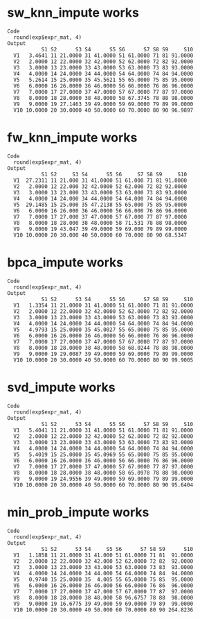# sw_knn_impute works

    Code
      round(exp$expr_mat, 4)
    Output
               S1 S2      S3 S4      S5 S6      S7 S8 S9     S10
      V1   3.4641 11 21.0000 31 41.0000 51 61.0000 71 81 91.0000
      V2   2.0000 12 22.0000 32 42.0000 52 62.0000 72 82 92.0000
      V3   3.0000 13 23.0000 33 43.0000 53 63.0000 73 83 93.0000
      V4   4.0000 14 24.0000 34 44.0000 54 64.0000 74 84 94.0000
      V5   5.2614 15 25.0000 35 45.5621 55 65.0000 75 85 95.0000
      V6   6.0000 16 26.0000 36 46.0000 56 66.0000 76 86 96.0000
      V7   7.0000 17 27.0000 37 47.0000 57 67.0000 77 87 97.0000
      V8   8.0000 18 28.0000 38 48.0000 58 67.3745 78 88 98.0000
      V9   9.0000 19 27.1463 39 49.0000 59 69.0000 79 89 99.0000
      V10 10.0000 20 30.0000 40 50.0000 60 70.0000 80 90 96.9897

# fw_knn_impute works

    Code
      round(exp$expr_mat, 4)
    Output
               S1 S2     S3 S4      S5 S6     S7 S8 S9     S10
      V1  27.2311 11 21.000 31 41.0000 51 61.000 71 81 91.0000
      V2   2.0000 12 22.000 32 42.0000 52 62.000 72 82 92.0000
      V3   3.0000 13 23.000 33 43.0000 53 63.000 73 83 93.0000
      V4   4.0000 14 24.000 34 44.0000 54 64.000 74 84 94.0000
      V5  29.1485 15 25.000 35 47.2138 55 65.000 75 85 95.0000
      V6   6.0000 16 26.000 36 46.0000 56 66.000 76 86 96.0000
      V7   7.0000 17 27.000 37 47.0000 57 67.000 77 87 97.0000
      V8   8.0000 18 28.000 38 48.0000 58 71.531 78 88 98.0000
      V9   9.0000 19 43.047 39 49.0000 59 69.000 79 89 99.0000
      V10 10.0000 20 30.000 40 50.0000 60 70.000 80 90 68.5347

# bpca_impute works

    Code
      round(exp$expr_mat, 4)
    Output
               S1 S2      S3 S4      S5 S6      S7 S8 S9     S10
      V1   1.3354 11 21.0000 31 41.0000 51 61.0000 71 81 91.0000
      V2   2.0000 12 22.0000 32 42.0000 52 62.0000 72 82 92.0000
      V3   3.0000 13 23.0000 33 43.0000 53 63.0000 73 83 93.0000
      V4   4.0000 14 24.0000 34 44.0000 54 64.0000 74 84 94.0000
      V5   4.9793 15 25.0000 35 45.0027 55 65.0000 75 85 95.0000
      V6   6.0000 16 26.0000 36 46.0000 56 66.0000 76 86 96.0000
      V7   7.0000 17 27.0000 37 47.0000 57 67.0000 77 87 97.0000
      V8   8.0000 18 28.0000 38 48.0000 58 68.0244 78 88 98.0000
      V9   9.0000 19 29.0087 39 49.0000 59 69.0000 79 89 99.0000
      V10 10.0000 20 30.0000 40 50.0000 60 70.0000 80 90 99.9005

# svd_impute works

    Code
      round(exp$expr_mat, 4)
    Output
               S1 S2      S3 S4      S5 S6      S7 S8 S9     S10
      V1   5.4041 11 21.0000 31 41.0000 51 61.0000 71 81 91.0000
      V2   2.0000 12 22.0000 32 42.0000 52 62.0000 72 82 92.0000
      V3   3.0000 13 23.0000 33 43.0000 53 63.0000 73 83 93.0000
      V4   4.0000 14 24.0000 34 44.0000 54 64.0000 74 84 94.0000
      V5   5.4019 15 25.0000 35 45.0969 55 65.0000 75 85 95.0000
      V6   6.0000 16 26.0000 36 46.0000 56 66.0000 76 86 96.0000
      V7   7.0000 17 27.0000 37 47.0000 57 67.0000 77 87 97.0000
      V8   8.0000 18 28.0000 38 48.0000 58 65.0978 78 88 98.0000
      V9   9.0000 19 24.9556 39 49.0000 59 69.0000 79 89 99.0000
      V10 10.0000 20 30.0000 40 50.0000 60 70.0000 80 90 95.6404

# min_prob_impute works

    Code
      round(exp$expr_mat, 4)
    Output
               S1 S2      S3 S4     S5 S6      S7 S8 S9      S10
      V1   1.1858 11 21.0000 31 41.000 51 61.0000 71 81  91.0000
      V2   2.0000 12 22.0000 32 42.000 52 62.0000 72 82  92.0000
      V3   3.0000 13 23.0000 33 43.000 53 63.0000 73 83  93.0000
      V4   4.0000 14 24.0000 34 44.000 54 64.0000 74 84  94.0000
      V5   0.9740 15 25.0000 35  4.005 55 65.0000 75 85  95.0000
      V6   6.0000 16 26.0000 36 46.000 56 66.0000 76 86  96.0000
      V7   7.0000 17 27.0000 37 47.000 57 67.0000 77 87  97.0000
      V8   8.0000 18 28.0000 38 48.000 58 96.6757 78 88  98.0000
      V9   9.0000 19 16.6775 39 49.000 59 69.0000 79 89  99.0000
      V10 10.0000 20 30.0000 40 50.000 60 70.0000 80 90 264.8236

